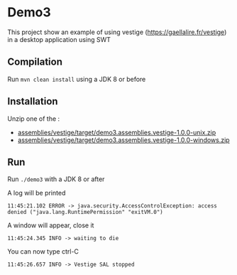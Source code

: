 # Demo3

This project show an example of using vestige (<https://gaellalire.fr/vestige>) in a desktop application using SWT

## Compilation

Run `mvn clean install` using a JDK 8 or before

## Installation

Unzip one of the :
-  [assemblies/vestige/target/demo3.assemblies.vestige-1.0.0-unix.zip](https://gaellalire.fr/maven/repository/fr/gaellalire/vestige_app/demo3/demo3.assemblies.vestige/1.0.0/demo3.assemblies.vestige-1.0.0-unix.zip)
-  [assemblies/vestige/target/demo3.assemblies.vestige-1.0.0-windows.zip](https://gaellalire.fr/maven/repository/fr/gaellalire/vestige_app/demo3/demo3.assemblies.vestige/1.0.0/demo3.assemblies.vestige-1.0.0-windows.zip)

## Run

Run `./demo3` with a JDK 8 or after

A log will be printed

```
11:45:21.102 ERROR -> java.security.AccessControlException: access denied ("java.lang.RuntimePermission" "exitVM.0")
```

A window will appear, close it

```
11:45:24.345 INFO -> waiting to die
```

You can now type ctrl-C

```
11:45:26.657 INFO -> Vestige SAL stopped
```